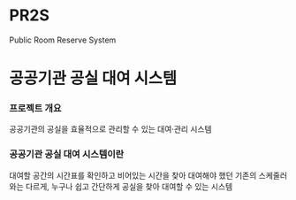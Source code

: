 # PR2S

Public Room Reserve System

# 공공기관 공실 대여 시스템

### 프로젝트 개요
공공기관의 공실을 효율적으로 관리할 수 있는 대여·관리 시스템

### 공공기관 공실 대여 시스템이란
대여할 공간의 시간표를 확인하고 비어있는 시간을 찾아 대여해야 했던 기존의 스케줄러와는 다르게,
누구나 쉽고 간단하게 공실을 찾아 대여할 수 있는 시스템
